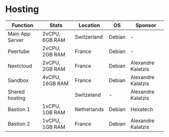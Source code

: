 # Hosting

| Function       | Stats           | Location    | OS        | Sponsor            |
| --- | --- | --- | --- | --- |
| Main App Server| 2vCPU, 6GB RAM  | Switzerland | Debian    | -                  |
| Peertube       | 2vCPU, 2GB RAM  | France      | Debian    | -                  |
| Nextcloud      | 2vCPU, 2GB RAM  | France      | Debian    | Alexandre Kalatzis |
| Sandbox        | 4vCPU, 16GB RAM | France      | Debian    | Alexandre Kalatzis |
| Shared hosting |                 | Switzeland  | -         | Alexandre Kalatzis |
| Bastion 1      | 1vCPU, 1GB RAM  | Netherlands | Debian    | Hexatech           |
| Bastion 2      | 1vCPU, 1GB RAM  | France      | Debian    | Alexandre Kalatzis |

